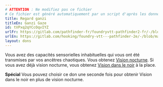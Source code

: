 ```yaml
---
# ATTENTION : Ne modifiez pas ce fichier
# Ce fichier est généré automatiquement par un script d'après les données du module Foundry VTT officiel et de sa traduction
title: Regard ganzi
titleEn: Ganzi Gaze
id: tVPxq2qYCcOqvIYZ
urlFr: https://gitlab.com/pathfinder-fr/foundryvtt-pathfinder2-fr/-/blob/master/data/feats/tVPxq2qYCcOqvIYZ.htm
urlEn: https://gitlab.com/hooking/foundry-vtt---pathfinder-2e/-/blob/master/packs/data/feats.db/ganzi-gaze.json
layout: dons
---
```

Vous avez des capacités sensorielles inhabituelles qui vous ont été transmises par vos ancêtres chaotiques. Vous obtenez [Vision nocturne](../capacités-ascendances/vision-nocturne.html). Si vous avez déjà vision nocturne, vous obtenez [Vision dans le noir](../capacités-ascendances/vision-dans-le-noir.html) à la place.

**Spécial** Vous pouvez choisir ce don une seconde fois pour obtenir Vision dans le noir en plus de vision nocturne.
